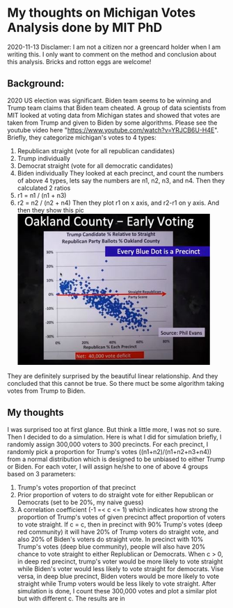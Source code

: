 # My thoughts on Michigan Votes Analysis done by MIT PhD
2020-11-13
Disclamer: I am not a citizen nor a greencard holder when I am writing this. I only want to comment on the method and conclusion about this analysis. Bricks and rotton eggs are welcome!

## Background:
2020 US election was significant. Biden team seems to be winning and Trump team claims that Biden team cheated. A group of data scientists from MIT looked at voting data from Michigan states and showed that votes are taken from Trump and given to Biden by some algorithms. Please see the youtube video here "https://www.youtube.com/watch?v=YRJCB6U-H4E". Briefly, they categorize michigan's votes to 4 types:
1. Republican straight (vote for all republican candidates)
2. Trump individually
3. Democrat straight (vote for all democratic candidates)
4. Biden individually
They looked at each precinct, and count the numbers of above 4 types, lets say the numbers are n1, n2, n3, and n4. Then they calculated 2 ratios
1. r1 = n1 / (n1 + n3)
2. r2 = n2 / (n2 + n4)
Then they plot r1 on x axis, and r2-r1 on y axis. And then they show this pic
![screenshot](ss.jpg)

They are definitely surprised by the beautiful linear relationship. And they concluded that this cannot be true. So there muct be some algorithm taking votes from Trump to Biden.

## My thoughts
I was surprised too at first glance. But think a little more, I was not so sure. Then I decided to do a simulation. 
Here is what I did for simulation briefly, I randomly assign 300,000 voters to 300 precincts. For each precinct, I randomly pick a proportion for Trump's votes ((n1+n2)/(n1+n2+n3+n4)) from a normal distribution which is designed to be unbiased to either Trump or Biden. For each voter, I will assign he/she to one of above 4 groups based on 3 parameters:
1. Trump's votes proportion of that precinct
2. Prior proportion of voters to do straight vote for either Republican or Democrats (set to be 20%, my naive guess)
3. A correlation coefficient (-1 =< c <= 1) which indicates how strong the proportion of Trump's votes of given precinct affect proportion of voters to vote straight. If c = c, then in precinct with 90% Trump's votes (deep red community) it will have 20% of Trump voters do straight vote, and also 20% of Biden's voters do straight vote. In precinct with 10% Trump's votes (deep blue community), people will also have 20% chance to vote straight to either Replublican or Democrats. When c > 0, in deep red precinct, trump's voter would be more likely to vote straight while Biden's voter would less likely to vote straight for democrats. Vise versa, in deep blue precinct, Biden voters would be more likely to vote straight while Trump voters would be less likely to vote straight.
After simulation is done, I count these 300,000 votes and plot a similar plot but with different c.
The results are in 
 